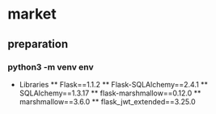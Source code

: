 # market

## preparation
### python3 -m venv env


* Libraries
** Flask==1.1.2
** Flask-SQLAlchemy==2.4.1
** SQLAlchemy==1.3.17
** flask-marshmallow==0.12.0
** marshmallow==3.6.0
** flask_jwt_extended==3.25.0